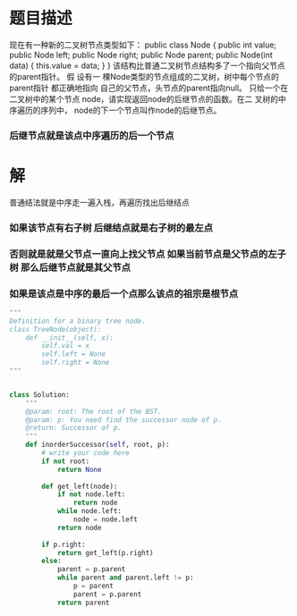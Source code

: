 # 题目描述
现在有一种新的二叉树节点类型如下： public class Node { public int value; public Node left; public Node right; public Node parent; public Node(int data) { this.value = data; } }
该结构比普通二叉树节点结构多了一个指向父节点的parent指针。
假 设有一 棵Node类型的节点组成的二叉树，树中每个节点的parent指针 都正确地指向 自己的父节点，头节点的parent指向null。
只给一个在 二叉树中的某个节点 node，请实现返回node的后继节点的函数。在二 叉树的中序遍历的序列中， node的下一个节点叫作node的后继节点。
### 后继节点就是该点中序遍历的后一个节点
# 解
普通结法就是中序走一遍入栈，再遍历找出后继结点
### 如果该节点有右子树 后继结点就是右子树的最左点
### 否则就是就是父节点一直向上找父节点 如果当前节点是父节点的左子树 那么后继节点就是其父节点
### 如果是该点是中序的最后一个点那么该点的祖宗是根节点
```python
"""
Definition for a binary tree node.
class TreeNode(object):
    def __init__(self, x):
        self.val = x
        self.left = None
        self.right = None
"""


class Solution:
    """
    @param: root: The root of the BST.
    @param: p: You need find the successor node of p.
    @return: Successor of p.
    """
    def inorderSuccessor(self, root, p):
        # write your code here
        if not root:
            return None
        
        def get_left(node):
            if not node.left:
                return node
            while node.left:
                node = node.left
            return node
        
        if p.right:
            return get_left(p.right)
        else:
            parent = p.parent
            while parent and parent.left != p:
                p = parent
                parent = p.parent
            return parent
```
